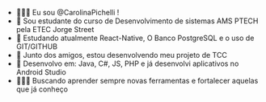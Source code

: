 - 🙋🏼‍♀️ Eu sou @CarolinaPichelli !
- 📖 Sou estudante do curso de Desenvolvimento de sistemas AMS PTECH pela ETEC Jorge Street
- 🌱 Estudando atualmente React-Native, O Banco PostgreSQL e o uso de GIT/GITHUB 
- 👥 Junto dos amigos, estou desenvolvendo meu projeto de TCC
- 🧠 Desenvolvo em: Java, C#, JS, PHP e já desenvolvi aplicativos no Android Studio
- 👩🏼‍💻 Buscando aprender sempre novas ferramentas e fortalecer aquelas que já conheço
